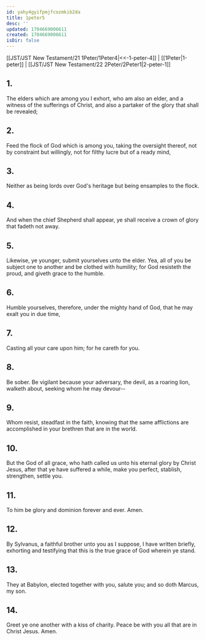 ```yaml
---
id: yahy4gyifpmjfcozmkib2da
title: 1peter5
desc: ''
updated: 1704669006611
created: 1704669006611
isDir: false
---
```

[[JST/JST New Testament/21 1Peter/1Peter4|<<-1-peter-4]] | [[1Peter|1-peter]] | [[JST/JST New Testament/22 2Peter/2Peter1|2-peter-1]]
## 1.
The elders which are among you I exhort, who am also an elder, and a witness of the sufferings of Christ, and also a partaker of the glory that shall be revealed;
## 2.
Feed the flock of God which is among you, taking the oversight thereof, not by constraint but willingly, not for filthy lucre but of a ready mind,
## 3.
Neither as being lords over God\'s heritage but being ensamples to the flock.
## 4.
And when the chief Shepherd shall appear, ye shall receive a crown of glory that fadeth not away.
## 5.
Likewise, ye younger, submit yourselves unto the elder. Yea, all of you be subject one to another and be clothed with humility; for God resisteth the proud, and giveth grace to the humble.
## 6.
Humble yourselves, therefore, under the mighty hand of God, that he may exalt you in due time,
## 7.
Casting all your care upon him; for he careth for you.
## 8.
Be sober. Be vigilant because your adversary, the devil, as a roaring lion, walketh about, seeking whom he may devour\--
## 9.
Whom resist, steadfast in the faith, knowing that the same afflictions are accomplished in your brethren that are in the world.
## 10.
But the God of all grace, who hath called us unto his eternal glory by Christ Jesus, after that ye have suffered a while, make you perfect, stablish, strengthen, settle you.
## 11.
To him be glory and dominion forever and ever. Amen.
## 12.
By Sylvanus, a faithful brother unto you as I suppose, I have written briefly, exhorting and testifying that this is the true grace of God wherein ye stand.
## 13.
They at Babylon, elected together with you, salute you; and so doth Marcus, my son.
## 14.
Greet ye one another with a kiss of charity. Peace be with you all that are in Christ Jesus. Amen.


